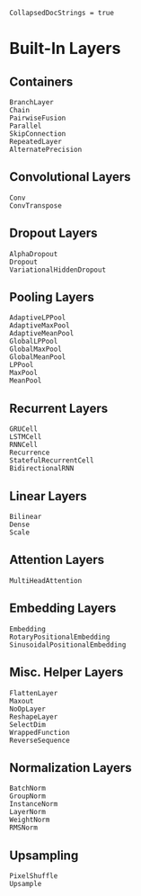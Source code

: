 ```@meta
CollapsedDocStrings = true
```

# Built-In Layers

## Containers

```@docs
BranchLayer
Chain
PairwiseFusion
Parallel
SkipConnection
RepeatedLayer
AlternatePrecision
```

## Convolutional Layers

```@docs
Conv
ConvTranspose
```

## Dropout Layers

```@docs
AlphaDropout
Dropout
VariationalHiddenDropout
```

## Pooling Layers

```@docs
AdaptiveLPPool
AdaptiveMaxPool
AdaptiveMeanPool
GlobalLPPool
GlobalMaxPool
GlobalMeanPool
LPPool
MaxPool
MeanPool
```

## Recurrent Layers

```@docs
GRUCell
LSTMCell
RNNCell
Recurrence
StatefulRecurrentCell
BidirectionalRNN
```

## Linear Layers

```@docs
Bilinear
Dense
Scale
```

## Attention Layers

```@docs
MultiHeadAttention
```

## Embedding Layers

```@docs
Embedding
RotaryPositionalEmbedding
SinusoidalPositionalEmbedding
```

## Misc. Helper Layers

```@docs
FlattenLayer
Maxout
NoOpLayer
ReshapeLayer
SelectDim
WrappedFunction
ReverseSequence
```

## Normalization Layers

```@docs
BatchNorm
GroupNorm
InstanceNorm
LayerNorm
WeightNorm
RMSNorm
```

## Upsampling

```@docs
PixelShuffle
Upsample
```
